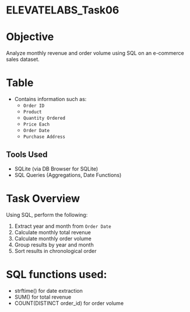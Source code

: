 # ELEVATELABS_Task06
# Objective
Analyze monthly revenue and order volume using SQL on an e-commerce sales dataset.

# Table 
- Contains information such as:
  - `Order ID`
  - `Product`
  - `Quantity Ordered`
  - `Price Each`
  - `Order Date`
  - `Purchase Address`
    
## Tools Used
- SQLite (via DB Browser for SQLite)
- SQL Queries (Aggregations, Date Functions)

# Task Overview
Using SQL, perform the following:

1. Extract year and month from `Order Date`
2. Calculate monthly total revenue
3. Calculate monthly order volume
4. Group results by year and month
5. Sort results in chronological order

# SQL functions used:
- strftime() for date extraction
- SUM() for total revenue
- COUNT(DISTINCT order_id) for order volume
